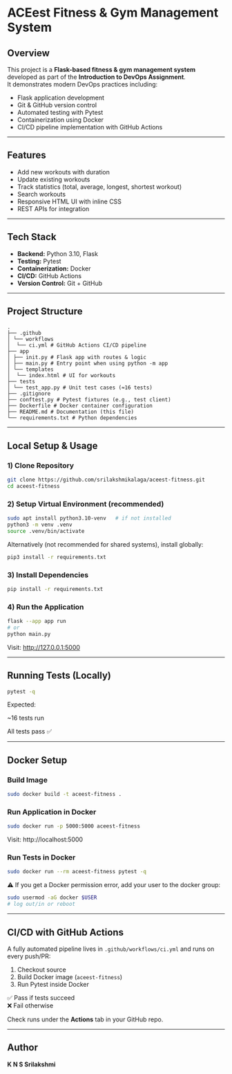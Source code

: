 # ACEest Fitness & Gym Management System

## Overview
This project is a **Flask-based fitness & gym management system** developed as part of the **Introduction to DevOps Assignment**.  
It demonstrates modern DevOps practices including:

- Flask application development  
- Git & GitHub version control  
- Automated testing with Pytest  
- Containerization using Docker  
- CI/CD pipeline implementation with GitHub Actions  

---

## Features
- Add new workouts with duration  
- Update existing workouts  
- Track statistics (total, average, longest, shortest workout)  
- Search workouts  
- Responsive HTML UI with inline CSS  
- REST APIs for integration  

---

## Tech Stack
- **Backend:** Python 3.10, Flask  
- **Testing:** Pytest  
- **Containerization:** Docker  
- **CI/CD:** GitHub Actions  
- **Version Control:** Git + GitHub  

---

## Project Structure
```
.
├── .github
│ └── workflows
│  └── ci.yml # GitHub Actions CI/CD pipeline
├── app
│ ├── init.py # Flask app with routes & logic
│ ├── main.py # Entry point when using python -m app
│ └── templates
│  └── index.html # UI for workouts
├── tests
│ └── test_app.py # Unit test cases (≈16 tests)
├── .gitignore
├── conftest.py # Pytest fixtures (e.g., test client)
├── Dockerfile # Docker container configuration
├── README.md # Documentation (this file)
└── requirements.txt # Python dependencies
```
---

## Local Setup & Usage

### 1) Clone Repository
```bash
git clone https://github.com/srilakshmikalaga/aceest-fitness.git
cd aceest-fitness
```

### 2) Setup Virtual Environment (recommended)
```bash
sudo apt install python3.10-venv   # if not installed
python3 -m venv .venv
source .venv/bin/activate
```

Alternatively (not recommended for shared systems), install globally:
```bash
pip3 install -r requirements.txt
```

### 3) Install Dependencies
```bash
pip install -r requirements.txt
```

### 4) Run the Application
```bash
flask --app app run
# or
python main.py
```
Visit: http://127.0.0.1:5000

---

## Running Tests (Locally)
```bash
pytest -q
```
Expected:

~16 tests run

All tests pass ✅

---

## Docker Setup

### Build Image
```bash
sudo docker build -t aceest-fitness .
```

### Run Application in Docker
```bash
sudo docker run -p 5000:5000 aceest-fitness
```
Visit: http://localhost:5000

### Run Tests in Docker
```bash
sudo docker run --rm aceest-fitness pytest -q
```
⚠️ If you get a Docker permission error, add your user to the docker group:
```bash
sudo usermod -aG docker $USER
# log out/in or reboot
```

---

## CI/CD with GitHub Actions
A fully automated pipeline lives in `.github/workflows/ci.yml` and runs on every push/PR:

1. Checkout source  
2. Build Docker image (`aceest-fitness`)  
3. Run Pytest inside Docker  

✅ Pass if tests succeed  
❌ Fail otherwise  

Check runs under the **Actions** tab in your GitHub repo.

---

## Author
**K N S  Srilakshmi**
